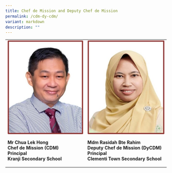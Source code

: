 ```yaml
---
title: Chef de Mission and Deputy Chef de Mission
permalink: /cdm-dy-cdm/
variant: markdown
description: ""
---
```






<style>
/* Add mobile responsiveness */
@media only screen and (max-width: 600px) {
  table {
    width: 100%;
  }
  img {
    max-width: 50%;
    height: auto;
    display: block;
    margin: 0 auto; /* Center the image */
  }
  p {
    text-align: center;
  }
}
</style>



<table>
  <tbody>
    <tr>
      <td rowspan="1" colspan="1">
        <div class="isomer-image-wrapper">
          <img height="auto" width="100%" alt="" src="/images/CDM/1.jpg">
        </div>
        <p><strong>Mr Chua Lek Hong</strong><br><strong>Chef de Mission (CDM)</strong><br><strong>Principal</strong><br><strong>Kranji Secondary School</strong></p>
      </td>
      <td rowspan="1" colspan="1">
        <div class="isomer-image-wrapper">
          <img height="auto" width="100%" alt="" src="/images/CDM/2.jpg">
        </div>
        <p><strong>Mdm Rasidah Bte Rahim</strong><br><strong>Deputy Chef de Mission (DyCDM)</strong><br><strong>Principal</strong><br><strong>Clementi Town Secondary School</strong></p>
      </td>
    </tr>
  </tbody>
</table>



